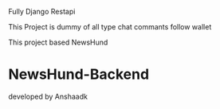 Fully Django Restapi


This Project is dummy of all type chat commants follow wallet

This project based NewsHund
# NewsHund-Backend

developed by Anshaadk
